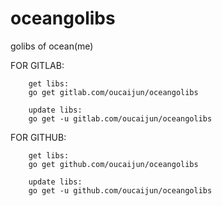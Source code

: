 # oceangolibs
golibs of ocean(me)


FOR GITLAB:
```
	get libs:
	go get gitlab.com/oucaijun/oceangolibs

	update libs:
	go get -u gitlab.com/oucaijun/oceangolibs
```

FOR GITHUB:
```
	get libs:
	go get github.com/oucaijun/oceangolibs

	update libs:
	go get -u github.com/oucaijun/oceangolibs
```



